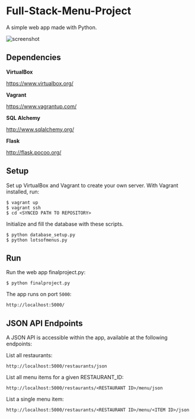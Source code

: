 # Full-Stack-Menu-Project

A simple web app made with Python.

![screenshot](http://downloads.chrisullyott.com/courses/udacity/full-stack/finalproject-demo.jpg)

## Dependencies

**VirtualBox**

https://www.virtualbox.org/

**Vagrant**

https://www.vagrantup.com/

**SQL Alchemy**

http://www.sqlalchemy.org/

**Flask**

http://flask.pocoo.org/

## Setup

Set up VirtualBox and Vagrant to create your own server. With Vagrant installed, run:

```
$ vagrant up
$ vagrant ssh
$ cd <SYNCED PATH TO REPOSITORY>
```

Initialize and fill the database with these scripts.

```
$ python database_setup.py
$ python lotsofmenus.py
```

## Run

Run the web app finalproject.py:

```
$ python finalproject.py
```

The app runs on port `5000`:

```
http://localhost:5000/
```

## JSON API Endpoints

A JSON API is accessible within the app, available at the following endpoints:

List all restaurants:

```
http://localhost:5000/restaurants/json
```

List all menu items for a given RESTAURANT_ID:

```
http://localhost:5000/restaurants/<RESTAURANT ID>/menu/json
```

List a single menu item:

```
http://localhost:5000/restaurants/<RESTAURANT ID>/menu/<ITEM ID>/json
```
